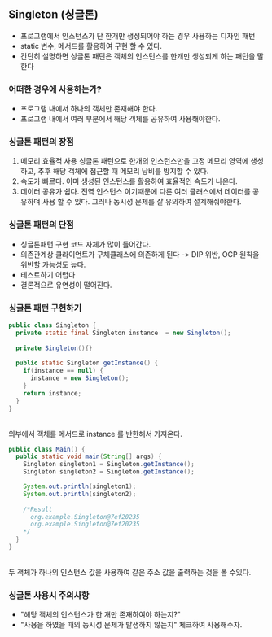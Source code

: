 ## Singleton (싱글톤) 
- 프로그램에서 인스턴스가 단 한개만 생성되어야 하는 경우 사용하는 디자인 패턴
- static 변수, 메서드를 활용하여 구현 할 수 있다.
- 간단히 설명하면 싱글톤 패턴은 객체의 인스턴스를 한개만 생성되게 하는 패턴을 말한다
### 어떠한 경우에 사용하는가?
- 프로그램 내에서 하나의 객체만 존재해야 한다.
- 프로그램 내에서 여러 부분에서 해당 객체를 공유하여 사용해야한다.
### 싱글톤 패턴의 장점
1. 메모리 효율적 사용
싱글톤 패턴으로 한개의 인스턴스만을 고정 메모리 영역에 생성하고, 추후 해당 객체에 접근할 때  메모리 낭비를 방지할 수 있다.
2. 속도가 빠르다.
이미 생성된 인스턴스를 활용하여 효율적인 속도가 나온다.
3. 데이터 공유가 쉽다.
전역 인스턴스 이기때문에 다른 여러 클래스에서 데이터를 공유하며 사용 할 수 있다. 그러나 동시성 문제를 잘 유의하여 설계해줘야한다.
### 싱글톤 패턴의 단점
- 싱글톤패턴 구현 코드 자체가 많이 들어간다.
- 의존관계상 클라이언트가 구체클래스에 의존하게 된다 -> DIP 위반, OCP 원칙을 위반할 가능성도 높다.
- 테스트하기 어렵다
- 결론적으로 유연성이 떨어진다.
### 싱글톤 패턴 구현하기
```java
public class Singleton {
  private static final Singleton instance  = new Singleton();
  
  private Singleton(){}
  
  public static Singleton getInstance() {
    if(instance == null) {
      instance = new Singleton();
    }
    return instance;
  }
}
```
<br> 외부에서 객체를 메서드로 instance 를 반한해서 가져온다.
```java
public class Main() {
  public static void main(String[] args) {
    Singleton singleton1 = Singleton.getInstance();
    Singleton singleton2 = Singleton.getInstance();

    System.out.println(singleton1);
    System.out.println(singleton2);
  
    /*Result
      org.example.Singleton@7ef20235
      org.example.Singleton@7ef20235
    */        
  }
}
```
<br> 두 객체가 하나의 인스턴스 값을 사용하여 같은 주소 값을 출력하는 것을 볼 수있다.
### 싱글톤 사용시 주의사항
- "해당 객체의 인스턴스가 한 개만 존재하여야 하는지?"
- "사용을 하였을 때의 동시성 문제가 발생하지 않는지" 체크하여 사용해주자.
